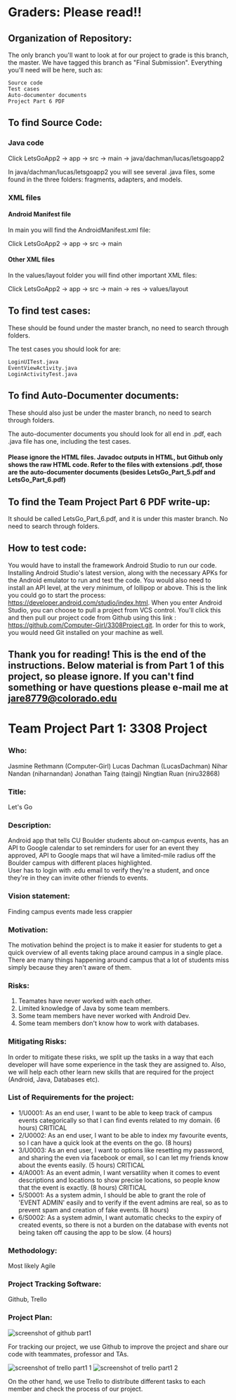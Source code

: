 # Graders: Please read!!

## Organization of Repository:
The only branch you'll want to look at for our project to grade is this branch, the master. We have tagged this branch as "Final Submission".  Everything you'll need will be here, such as: 

    Source code
    Test cases
    Auto-documenter documents
    Project Part 6 PDF

## To find Source Code:
### Java code
Click LetsGoApp2 -> app -> src -> main -> java/dachman/lucas/letsgoapp2

In java/dachman/lucas/letsgoapp2 you will see several .java files, some found in the three folders: fragments, adapters, and models.

### XML files

#### Android Manifest file
In main you will find the AndroidManifest.xml file:

Click LetsGoApp2 -> app -> src -> main

#### Other XML files
In the values/layout folder you will find other important XML files:

Click LetsGoApp2 -> app -> src -> main -> res -> values/layout

## To find test cases:
These should be found under the master branch, no need to search through folders.

The test cases you should look for are: 

    LoginUITest.java
    EventViewActivity.java
    LoginActivityTest.java
    
## To find Auto-Documenter documents:
These should also just be under the master branch, no need to search through folders.

The auto-documenter documents you should look for all end in .pdf, each .java file has one, including the test cases.

#### Please ignore the HTML files. Javadoc outputs in HTML, but Github only shows the raw HTML code. Refer to the files with extensions .pdf, those are the auto-documenter documents (besides LetsGo_Part_5.pdf and LetsGo_Part_6.pdf)

## To find the Team Project Part 6 PDF write-up:
It should be called LetsGo_Part_6.pdf, and it is under this master branch. No need to search through folders.

## How to test code:
You would have to install the framework Android Studio to run our code. Installing Android Studio's latest version, along with the necessary APKs for the Android emulator to run and test the code. You would also need to install an API level, at the very minimum, of lollipop or above. This is the link you could go to start the process: https://developer.android.com/studio/index.html.  When you enter Android Studio, you can choose to pull a project from VCS control.  You'll click this and then pull our project code from Github using this link : https://github.com/Computer-Girl/3308Project.git.  In order for this to work, you would need Git installed on your machine as well. 

## Thank you for reading! This is the end of the instructions. Below material is from Part 1 of this project, so please ignore. If you can't find something or have questions please e-mail me at jare8779@colorado.edu
##
##
##
##
##
##
# Team Project Part 1: 3308 Project

### Who: 

Jasmine Rethmann (Computer-Girl) Lucas Dachman (LucasDachman) Nihar Nandan (niharnandan) Jonathan Taing (taingj) Ningtian Ruan (niru32868)

### Title: 

Let's Go

### Description:

Android app that tells CU Boulder students about on-campus events, 
has an API to Google calendar to set reminders for user for an event they approved, 
API to Google maps that wil have a limited-mile radius off the Boulder campus with different places highlighted.  
User has to login with .edu email to verify they're a student, and once they're in they can invite other friends to events.

### Vision statement: 

Finding campus events made less crappier

### Motivation:

The motivation behind the project is to make it easier for students to get a quick overview of all events taking place around campus in a single place. There are many things happening around campus that a lot of students miss simply because they aren't aware of them.


### Risks:
  1. Teamates have never worked with each other.
  2. Limited knowledge of Java by some team members. 
  3. Some team members have never worked with Android Dev.
  4. Some team members don't know how to work with databases.

### Mitigating Risks:

In order to mitigate these risks, we split up the tasks in a way that each developer will have some experience in the task they are assigned to. Also, we will help each other learn new skills that are required for the project (Android, Java, Databases etc). 

### List of Requirements for the project:
* 1/U0001: As an end user, I want to be able to keep track of campus events categorically so that I can find events related to my domain. (6 hours) CRITICAL
* 2/U0002: As an end user, I want to be able to index my favourite events, so I can have a quick look at the events on the go. (8 hours)
* 3/U0003: As an end user, I want to options like resetting my password, and sharing the even via facebook or email, so I can let my friends know about the events easily. (5 hours) CRITICAL
* 4/A0001: As an event admin, I want versatility when it comes to event descriptions and locations to show precise locations, so people know that the event is exactly. (8 hours) CRITICAL
* 5/S0001: As a system admin, I should be able to grant the role of 'EVENT ADMIN' easily and to verify if the event admins are real, so as to prevent spam and creation of fake events. (8 hours)
* 6/S0002: As a system admin, I want automatic checks to the expiry of created events, so there is not a burden on the database with events not being taken off causing the app to be slow. (4 hours)

### Methodology: 

Most likely Agile

### Project Tracking Software: 

Github, Trello

### Project Plan:

![screenshot of github part1](https://cloud.githubusercontent.com/assets/18471032/23008147/fe133896-f3ca-11e6-9264-d80668e245c3.jpeg)

For tracking our project, we use Github to improve the project and share our code with teammates, professor and TAs. 

![screenshot of trello part1 1](https://cloud.githubusercontent.com/assets/18471032/23008377/5f062306-f3cc-11e6-8804-175ee1d4f5f4.jpeg)
![screenshot of trello part1 2](https://cloud.githubusercontent.com/assets/18471032/23008378/5f066438-f3cc-11e6-9115-04f1fbbadfcc.jpeg)

On the other hand, we use Trello to distribute different tasks to each member and check the process of our project.

